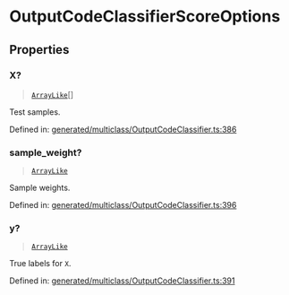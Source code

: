 # OutputCodeClassifierScoreOptions

## Properties

### X?

> [`ArrayLike`](../types/ArrayLike.md)[]

Test samples.

Defined in:  [generated/multiclass/OutputCodeClassifier.ts:386](https://github.com/transitive-bullshit/scikit-learn-ts/blob/92ab806/packages/sklearn/src/generated/multiclass/OutputCodeClassifier.ts#L386)

### sample\_weight?

> [`ArrayLike`](../types/ArrayLike.md)

Sample weights.

Defined in:  [generated/multiclass/OutputCodeClassifier.ts:396](https://github.com/transitive-bullshit/scikit-learn-ts/blob/92ab806/packages/sklearn/src/generated/multiclass/OutputCodeClassifier.ts#L396)

### y?

> [`ArrayLike`](../types/ArrayLike.md)

True labels for `X`.

Defined in:  [generated/multiclass/OutputCodeClassifier.ts:391](https://github.com/transitive-bullshit/scikit-learn-ts/blob/92ab806/packages/sklearn/src/generated/multiclass/OutputCodeClassifier.ts#L391)
